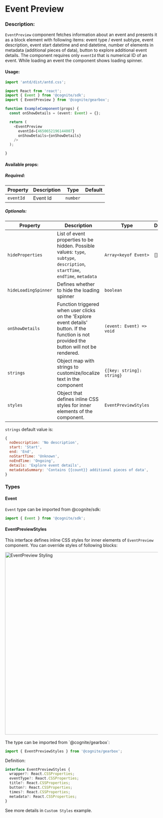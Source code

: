 # Event Preview

<!-- STORY -->

### Description:

`EventPreview` component fetches information about an event and presents it as a block element with following items: event type / event subtype,
event description, event start datetime and end datetime, number of elements in metadata (additional pieces of data), button to explore 
additional event details. The component requires only `eventId` that is numerical ID of an event. While loading an event the component 
shows loading spinner.

#### Usage:

```typescript jsx
import 'antd/dist/antd.css';

import React from 'react';
import { Event } from '@cognite/sdk';
import { EventPreview } from '@cognite/gearbox';

function ExampleComponent(props) {
  const onShowDetails = (event: Event) = {};

  return (
    <EventPreview 
      eventId={4650652196144007}
      onShowDetails={onShowDetails} 
    />
  );

}
```

#### Available props:

##### Required:

| Property  | Description | Type     | Default |
| --------- | ----------- | -------- | ------- |
| `eventId` | Event Id    | `number` |         |

##### Optionals:

| Property            | Description                                                                | Type                                          | Default     |
| ------------------- | -------------------------------------------------------------------------- | --------------------------------------------- | ----------- |
| `hideProperties`    | List of event properties to be hidden. Possible values: `type`, `subtype`, `description`, `startTime`, `endTime`, `metadata`| `Array<keyof Event>`                          | []          |
| `hideLoadingSpinner`| Defines whether to hide the loading spinner                                | `boolean`                       |             | false       |
| `onShowDetails`     | Function triggered when user clicks on the 'Explore event details' button. If the function is not provided the button will not be rendered. | `(event: Event) => void`     |             |             |
| `strings`           | Object map with strings to customize/localize text in the component        | `{[key: string]: string}`       |             |             |
| `styles`            | Object that defines inline CSS styles for inner elements of the component. | `EventPreviewStyles`            |             |             |

`strings` default value is:
```js
{
  noDescription: 'No description',
  start: 'Start',
  end: 'End',
  noStartTime: 'Unknown',
  noEndTime: 'Ongoing',
  details: 'Explore event details',
  metadataSummary: 'Contains {{count}} additional pieces of data',
}
```


### Types

#### Event
`Event` type can be imported from @cognite/sdk:

```typescript
import { Event } from '@cognite/sdk';
```

#### EventPreviewStyles
This interface defines inline CSS styles for inner elements of `EventPreview` component.
You can override styles of following blocks:

<img src="event_preview/styling_schema.png" alt="EventPreview Styling" width="600px">
<br><br>
The type can be imported from `@cognite/gearbox`:

```typescript
import { EventPreviewStyles } from '@cognite/gearbox';
```

Definition:

```typescript
interface EventPreviewStyles {
  wrapper?: React.CSSProperties;
  eventType?: React.CSSProperties;
  title?: React.CSSProperties;
  button?: React.CSSProperties;
  times?: React.CSSProperties;
  metadata?: React.CSSProperties;
}
```

See more details in `Custom Styles` example.

